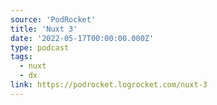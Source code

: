 ```yaml
---
source: 'PodRocket'
title: 'Nuxt 3'
date: '2022-05-17T00:00:00.000Z'
type: podcast
tags:
  - nuxt
  - dx
link: https://podrocket.logrocket.com/nuxt-3
---
```

